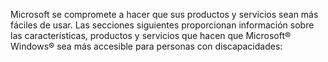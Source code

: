 <Token xmlns:xlink="http://www.w3.org/1999/xlink">Microsoft se compromete a hacer que sus productos y servicios sean más fáciles de usar. Las secciones siguientes proporcionan información sobre las características, productos y servicios que hacen que Microsoft® Windows® sea más accesible para personas con discapacidades:</Token>